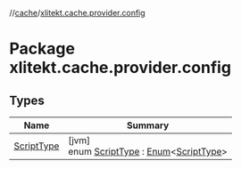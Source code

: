//[cache](../../index.md)/[xlitekt.cache.provider.config](index.md)

# Package xlitekt.cache.provider.config

## Types

| Name | Summary |
|---|---|
| [ScriptType](-script-type/index.md) | [jvm]<br>enum [ScriptType](-script-type/index.md) : [Enum](https://kotlinlang.org/api/latest/jvm/stdlib/kotlin/-enum/index.html)&lt;[ScriptType](-script-type/index.md)&gt; |
